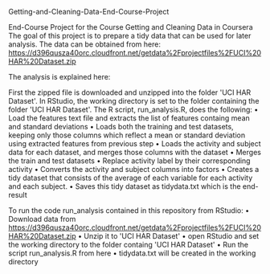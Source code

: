 Getting-and-Cleaning-Data-End-Course-Project

End-Course Project for the Course Getting and Cleaning Data in Coursera
The goal of this project is to prepare a tidy data that can be used for later analysis. The data can be obtained from here:
https://d396qusza40orc.cloudfront.net/getdata%2Fprojectfiles%2FUCI%20HAR%20Dataset.zip

The analysis is explained here:

First the zipped file is downloaded and unzipped into the folder 'UCI HAR Dataset'.
In RStudio, the working directory is set to the folder containing the folder 'UCI HAR Dataset'.
The R script, run_analysis.R, does the following:
•	Load the features text file and extracts the list of features containg mean and standard deviations
•	Loads both the training and test datasets, keeping only those columns which reflect a mean or standard deviation using extracted features from previous step
•	Loads the activity and subject data for each dataset, and merges those columns with the dataset
•	Merges the train and test datasets
•	Replace activity label by their corresponding activity
•	Converts the activity and subject columns into factors
•	Creates a tidy dataset that consists of the average of each variable for each activity and each subject.
•	Saves this tidy dataset as tidydata.txt which is the end-result

To run the code run_analysis contained in this repository from RStudio:
•	Download data from https://d396qusza40orc.cloudfront.net/getdata%2Fprojectfiles%2FUCI%20HAR%20Dataset.zip
•	Unzip it to 'UCI HAR Dataset'
•	open RStudio and set the working directory to the folder containg 'UCI HAR Dataset'
•	Run the script run_analysis.R from here
•	tidydata.txt will be created in the working directory
